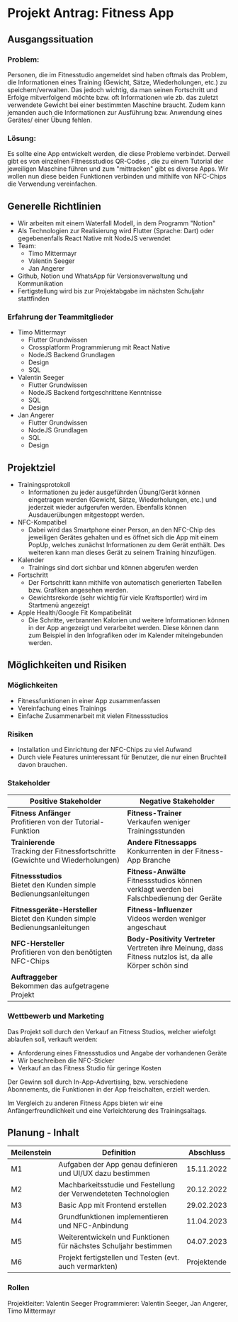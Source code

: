 # Projekt Antrag: Fitness App
## Ausgangssituation
### Problem:
Personen, die im Fitnesstudio angemeldet sind haben oftmals das Problem, die Informationen eines Training (Gewicht, Sätze, Wiederholungen, etc.) zu speichern/verwalten. Das jedoch wichtig, da man seinen Fortschritt und Erfolge mitverfolgend möchte bzw. oft Informationen wie zb. das zuletzt verwendete Gewicht bei einer bestimmten Maschine braucht. Zudem kann jemanden auch die Informationen zur Ausführung bzw. Anwendung eines Gerätes/ einer Übung fehlen.
### Lösung:
Es sollte eine App entwickelt werden, die diese Probleme verbindet. Derweil gibt es von einzelnen Fitnessstudios QR-Codes , die zu einem Tutorial der jeweiligen Maschine führen und zum "mittracken" gibt es diverse Apps. Wir wollen nun diese beiden Funktionen verbinden und mithilfe von NFC-Chips die Verwendung vereinfachen. 
## Generelle Richtlinien
+ Wir arbeiten mit einem Waterfall Modell, in dem Programm "Notion"
+ Als Technologien zur Realisierung wird Flutter (Sprache: Dart) oder gegebenenfalls React Native mit NodeJS verwendet
+ Team:
  + Timo Mittermayr
  + Valentin Seeger
  + Jan Angerer
+ Github, Notion und WhatsApp für Versionsverwaltung und Kommunikation
+ Fertigstellung wird bis zur Projektabgabe im nächsten Schuljahr stattfinden

### Erfahrung der Teammitglieder
+ Timo Mittermayr
  + Flutter Grundwissen
  + Crossplatform Programmierung mit React Native
  + NodeJS Backend Grundlagen
  + Design
  + SQL
+ Valentin Seeger
  + Flutter Grundwissen
  + NodeJS Backend fortgeschrittene Kenntnisse
  + SQL
  + Design
+ Jan Angerer
  + Flutter Grundwissen
  + NodeJS Grundlagen
  + SQL
  + Design
## Projektziel
+ Trainingsprotokoll
  + Informationen zu jeder ausgeführden Übung/Gerät können eingetragen werden (Gewicht, Sätze, Wiederholungen, etc.) und jederzeit wieder aufgerufen werden. Ebenfalls können Ausdauerübungen mitgestoppt werden.
+ NFC-Kompatibel
  + Dabei wird das Smartphone einer Person, an den NFC-Chip des jeweiligen Gerätes gehalten und es öffnet sich die App mit einem PopUp, welches zunächst Informationen zu dem Gerät enthält. Des weiteren kann man dieses Gerät zu seinem Training hinzufügen.
+ Kalender
  + Trainings sind dort sichbar und können abgerufen werden
+ Fortschritt
  + Der Fortschritt kann mithilfe von automatisch generierten Tabellen bzw. Grafiken angesehen werden.
  + Gewichtsrekorde (sehr wichtig für viele Kraftsportler) wird im Startmenü angezeigt
+ Apple Health/Google Fit Kompatibelität
  + Die Schritte, verbrannten Kalorien und weitere Informationen können in der App angezeigt und verarbeitet werden. Diese können dann zum Beispiel in den Infografiken oder im Kalender miteingebunden werden.
## Möglichkeiten und Risiken
### Möglichkeiten
+ Fitnessfunktionen in einer App zusammenfassen
+ Vereinfachung eines Trainings
+ Einfache Zusammenarbeit mit vielen Fitnessstudios
### Risiken
+ Installation und Einrichtung der NFC-Chips zu viel Aufwand
+ Durch viele Features uninteressant für Benutzer, die nur einen Bruchteil davon brauchen.
### Stakeholder
|Positive Stakeholder      							                                           |Negative Stakeholder                                                                                        |
|----------------------------------------------------------------------------------|------------------------------------------------------------------------------------------------------------|
|**Fitness Anfänger**<br>Profitieren von der Tutorial-Funktion		                 |**Fitness-Trainer**<br>Verkaufen weniger Trainingsstunden                                                   |
|**Trainierende**<br>Tracking der Fitnessfortschritte (Gewichte und Wiederholungen)|**Andere Fitnessapps**<br>Konkurrenten in der Fitness-App Branche                                           |
|**Fitnessstudios**<br>Bietet den Kunden simple Bedienungsanleitungen 	           |**Fitness-Anwälte**<br>Fitnessstudios können verklagt werden bei Falschbedienung der Geräte	                |
|**Fitnessgeräte-Hersteller**<br>Bietet den Kunden simple Bedienungsanleitungen 	 |**Fitness-Influenzer**<br>Videos werden weniger angeschaut                                                  |
|**NFC-Hersteller**<br>Profitieren von den benötigten NFC-Chips		                 |**Body-Positivity Vertreter**<br>Vertreten ihre Meinung, dass Fitness nutzlos ist, da alle Körper schön sind|
|**Auftraggeber**<br>Bekommen das aufgetragene Projekt					                   |                                                                                                            |

### Wettbewerb und Marketing
Das Projekt soll durch den Verkauf an Fitness Studios, welcher wiefolgt ablaufen soll, verkauft werden:
+ Anforderung eines Fitnessstudios und Angabe der vorhandenen Geräte  
+ Wir beschreiben die NFC-Sticker 
+ Verkauf an das Fitness Studio für geringe Kosten 

Der Gewinn soll durch In-App-Advertising, bzw. verschiedene Abonnements, die Funktionen in der App freischalten, erzielt werden.

Im Vergleich zu anderen Fitness Apps bieten wir eine Anfängerfreundlichkeit und eine Verleichterung des Trainingsaltags.
## Planung - Inhalt
| Meilenstein | Definition | Abschluss |
|-------------|------------|-----------|
| M1 | Aufgaben der App genau definieren und UI/UX dazu bestimmen | 15.11.2022 |
| M2 | Machbarkeitsstudie und Festellung der Verwendeteten Technologien | 20.12.2022 |
| M3 | Basic App mit Frontend erstellen | 29.02.2023 |
| M4 | Grundfunktionen implementieren und NFC-Anbindung | 11.04.2023 |
| M5 | Weiterentwickeln und Funktionen für nächstes Schuljahr bestimmen | 04.07.2023 |
| M6 | Projekt fertigstellen und Testen (evt. auch vermarkten) | Projektende |
### Rollen
Projektleiter: Valentin Seeger
Programmierer: Valentin Seeger, Jan Angerer, Timo Mittermayr
